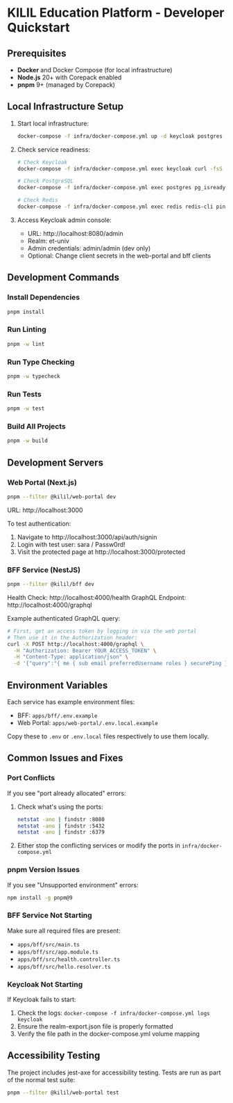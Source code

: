 # KILIL Education Platform - Developer Quickstart

## Prerequisites

- **Docker** and Docker Compose (for local infrastructure)
- **Node.js** 20+ with Corepack enabled
- **pnpm** 9+ (managed by Corepack)

## Local Infrastructure Setup

1. Start local infrastructure:
   ```bash
   docker-compose -f infra/docker-compose.yml up -d keycloak postgres redis
   ```

2. Check service readiness:
   ```bash
   # Check Keycloak
   docker-compose -f infra/docker-compose.yml exec keycloak curl -fsS http://localhost:8080/realms/et-univ/.well-known/openid-configuration
   
   # Check PostgreSQL
   docker-compose -f infra/docker-compose.yml exec postgres pg_isready -U postgres
   
   # Check Redis
   docker-compose -f infra/docker-compose.yml exec redis redis-cli ping
   ```

3. Access Keycloak admin console:
   - URL: http://localhost:8080/admin
   - Realm: et-univ
   - Admin credentials: admin/admin (dev only)
   - Optional: Change client secrets in the web-portal and bff clients

## Development Commands

### Install Dependencies
```bash
pnpm install
```

### Run Linting
```bash
pnpm -w lint
```

### Run Type Checking
```bash
pnpm -w typecheck
```

### Run Tests
```bash
pnpm -w test
```

### Build All Projects
```bash
pnpm -w build
```

## Development Servers

### Web Portal (Next.js)
```bash
pnpm --filter @kilil/web-portal dev
```
URL: http://localhost:3000

To test authentication:
1. Navigate to http://localhost:3000/api/auth/signin
2. Login with test user: sara / Passw0rd!
3. Visit the protected page at http://localhost:3000/protected

### BFF Service (NestJS)
```bash
pnpm --filter @kilil/bff dev
```
Health Check: http://localhost:4000/health
GraphQL Endpoint: http://localhost:4000/graphql

Example authenticated GraphQL query:
```bash
# First, get an access token by logging in via the web portal
# Then use it in the Authorization header:
curl -X POST http://localhost:4000/graphql \
  -H "Authorization: Bearer YOUR_ACCESS_TOKEN" \
  -H "Content-Type: application/json" \
  -d '{"query":"{ me { sub email preferredUsername roles } securePing }"}'
```

## Environment Variables

Each service has example environment files:
- BFF: `apps/bff/.env.example`
- Web Portal: `apps/web-portal/.env.local.example`

Copy these to `.env` or `.env.local` files respectively to use them locally.

## Common Issues and Fixes

### Port Conflicts
If you see "port already allocated" errors:
1. Check what's using the ports:
   ```bash
   netstat -ano | findstr :8080
   netstat -ano | findstr :5432
   netstat -ano | findstr :6379
   ```
2. Either stop the conflicting services or modify the ports in `infra/docker-compose.yml`

### pnpm Version Issues
If you see "Unsupported environment" errors:
```bash
npm install -g pnpm@9
```

### BFF Service Not Starting
Make sure all required files are present:
- `apps/bff/src/main.ts`
- `apps/bff/src/app.module.ts`
- `apps/bff/src/health.controller.ts`
- `apps/bff/src/hello.resolver.ts`

### Keycloak Not Starting
If Keycloak fails to start:
1. Check the logs: `docker-compose -f infra/docker-compose.yml logs keycloak`
2. Ensure the realm-export.json file is properly formatted
3. Verify the file path in the docker-compose.yml volume mapping

## Accessibility Testing

The project includes jest-axe for accessibility testing. Tests are run as part of the normal test suite:
```bash
pnpm --filter @kilil/web-portal test
```
